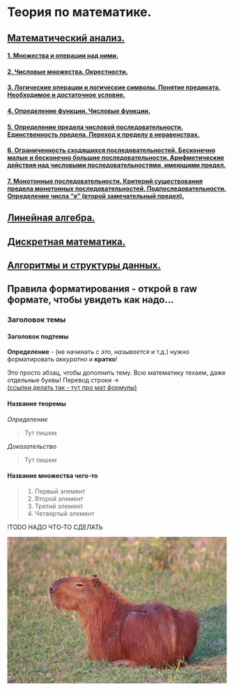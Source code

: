 <!-- ПРЕДУПРЕЖДАЮ!!! НА ВИКИ МОЖЕТ БЫТЬ КИБЕР-ТЕРРОРИСТ! -->

# Теория по математике.
## [Математический анализ.](MatAn.md)
#### [1. Множества и операции над ними.](MatAn.md#1-множества-и-операции-над-ними)
#### [2. Числовые множества. Окрестности.](MatAn.md#2-числовые-множества-окрестности)
#### [3. Логические операции и логические символы. Понятие предиката. Необходимое и достаточное условие.](MatAn.md#3-логические-операции-и-логические-символы-понятие-предиката-необходимое-и-достаточное-условие)
#### [4. Определение функции. Числовые функции.](MatAn.md#4-определение-функции-числовые-функции)
#### [5. Определение предела числовой последовательности. Единственность предела. Переход к пределу в неравенствах.](MatAn.md#5-определение-предела-числовой-последовательности-единственность-предела-переход-к-пределу-в-неравенствах)
#### [6. Ограниченность сходящихся последовательностей. Бесконечно малые и бесконечно большие последовательности. Арифметические действия над числовыми последовательностями, имеющими предел.](MatAn.md#6-ограниченность-сходящихся-последовательностей-бесконечно-малые-и-бесконечно-большие-последовательности-арифметические-действия-над-числовыми-последовательностями-имеющими-предел)
#### [7. Монотонные последовательности. Критерий существования предела монотонных последовательностей. Подпоследовательности. Определение числа “e” (второй замечательный предел).](MatAn.md#7-монотонные-последовательности-критерий-существования-предела-монотонных-последовательностей-подпоследовательности-определение-числа-e-второй-замечательный-предел)
#### []()
#### []()
#### []()
#### []()
#### []()
#### []()
#### []()
#### []()
#### []()
#### []()
#### []()
#### []()
#### []()
#### []()
#### []()
#### []()
#### []()
#### []()
#### []()
#### []()
#### []()
#### []()
#### []()
#### []()

## [Линейная алгебра.](LinAl.md)
## [Дискретная математика.](DisMa.md)
## [Алгоритмы и структуры данных.](AlgSt.md)

## Правила форматирования - открой в raw формате, чтобы увидеть как надо...

### Заголовок темы

#### Заголовок подтемы

**Определение** - (не начинать с *это*, *называется* и т.д.) нужно форматировать *аккуратно* и **кратко**!

Это просто абзац, чтобы дополнить тему. Всю математику техаем, даже отдельные буквы! Перевод строки -> <br/>
[(ссылки делать так - тут про мат формулы)](https://docs.github.com/en/get-started/writing-on-github/working-with-advanced-formatting/writing-mathematical-expressions)

#### Название теоремы
*Определение*
> Тут пишем

*Доказательство*
> Тут пишем

#### Название множества чего-то
> 1. Первый элемент
> 2. Второй элемент
> 3. Третий элемент
> 4. Четвертый элемент

!TODO НАДО ЧТО-ТО СДЕЛАТЬ

<img src="img/capybara.JPG" width="512" />

